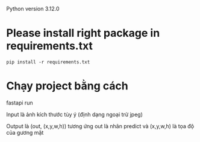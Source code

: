 Python version 3.12.0

# Please install right package in requirements.txt

`pip install -r requirements.txt`

# Chạy project bằng cách

fastapi run

<!-- INPUT -->

Input là ảnh kích thước tùy ý (định dạng ngoại trừ jpeg)

Output là (out, (x,y,w,h)) tương ứng out là nhãn predict và (x,y,w,h) là tọa độ của gương mặt
